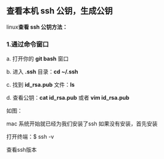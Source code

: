 ## 查看本机 ssh 公钥，生成公钥

linux**查看 ssh 公钥方法：**

### 1.通过命令窗口

a. 打开你的 **git bash** 窗口

b. 进入 **.ssh** 目录：**cd ~/.ssh**

c. 找到 **id_rsa.pub** 文件：**ls**

d. 查看公钥：**cat id_rsa.pub** 或者 **vim id_rsa.pub**

如图：



mac 系统开始就已经为我们安装了ssh 如果没有安装，首先安装

打开终端：$ ssh -v

查看ssh版本